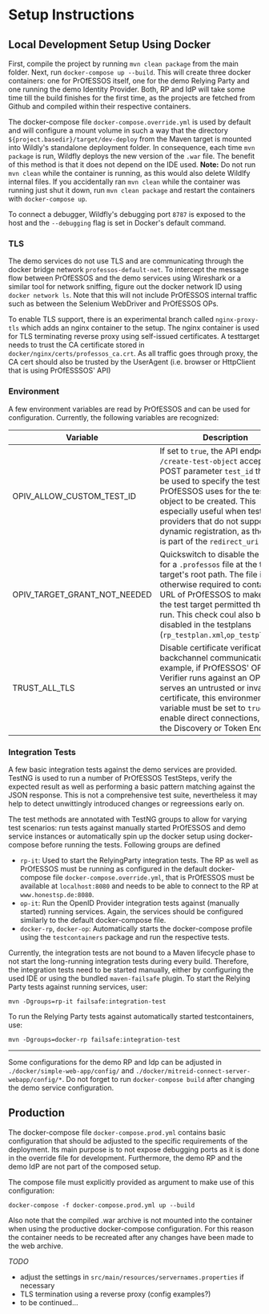 # Setup Instructions

## Local Development Setup Using Docker

First, compile the project by running `mvn clean package` from the main folder. Next, run `docker-compose up --build`. This will create three docker containers: one for PrOfESSOS itself, one for the demo Relying Party and one running the demo Identity Provider. Both, RP and IdP will take some time till the build finishes for the first time, as the projects are fetched from Github and compiled within their respective containers.

The docker-compose file `docker-compose.override.yml` is used by default and will configure a mount volume in such a way that the directory `${project.basedir}/target/dev-deploy` from the Maven target is mounted into Wildly's standalone deployment folder. In consequence, each time `mvn package` is run, Wildfly deploys the new version of the `.war` file. The benefit of this method is that it does not depend on the IDE used.
**Note:** Do not run `mvn clean` while the container is running, as this would also delete Wildlfy internal files. If you accidentally ran `mvn clean` while the container was running just shut it down, run `mvn clean package` and restart the containers with `docker-compose up`.

To connect a debugger, Wildfly's debugging port `8787` is exposed to the host and the `--debugging` flag is set in Docker's default command.

### TLS 
The demo services do not use TLS and are communicating through the docker bridge network `professos-default-net`. To intercept the message flow between PrOfESSOS and the demo services using Wireshark or a similar tool for network sniffing, figure out the docker network ID using `docker network ls`. Note that this will not include PrOfESSOS internal traffic such as between the Selenium WebDriver and PrOfESSOS OPs.

To enable TLS support, there is an experimental branch called `nginx-proxy-tls` which adds an nginx container to the setup. The nginx container is used for TLS terminating reverse proxy using self-issued certificates. A testtarget needs to trust the CA certificate stored in `docker/nginx/certs/professos_ca.crt`. As all traffic goes through proxy, the CA cert should also be trusted by the UserAgent (i.e. browser or HttpClient that is using PrOfESSSOS' API)

### Environment
A few environment variables are read by PrOfESSOS and can be used for configuration. Currently, the following variables are recognized:


| Variable  | Description  |
|---|---|
| OPIV_ALLOW_CUSTOM_TEST_ID  | If set to `true`, the API endpoint `/create-test-object` accepts a POST parameter `test_id` that can be used to specify the testId PrOfESSOS uses for the test object to be created. This especially useful when testing providers that do not support dynamic registration, as the testId is part of the `redirect_uri`  |   
| OPIV_TARGET_GRANT_NOT_NEEDED  | Quickswitch to disable the check for a `.professos` file at the test target's root path. The file is otherwise required to contain the URL of PrOfESSOS to make sure the test target permitted the test run. This check coul also be disabled in the testplans (`rp_testplan.xml`,`op_testplan.xml`) |
| TRUST_ALL_TLS | Disable certificate verification for backchannel communication. For example, if PrOfESSOS' OP-Verifier runs against an OP that serves an untrusted or invalid certificate, this environment variable must be set to `true` to enable direct connections, e.g., to the Discovery or Token Endpoint |

### Integration Tests

A few basic integration tests against the demo services are provided. TestNG is used to run a number of PrOfESSOS 
TestSteps, verify the expected result as well as performing a basic pattern matching against the JSON response. This is 
not a comprehensive test suite, nevertheless it may help to detect unwittingly introduced changes or regreessions early on.
 
The test methods are annotated with TestNG groups to allow for varying test scenarios: run tests against manually started 
 PrOfESSOS and demo service instances or automatically spin up the docker setup using docker-compose before running the tests.
 Following groups are defined
 
 * `rp-it`: Used to start the RelyingParty integration tests. The RP as well as PrOfESSOS must be
 running as configured in the default docker-compose file `docker-compose.override.yml`, that is PrOfESSOS must be 
 available at `localhost:8080` and needs to be able to connect to the RP at `www.honestsp.de:8080`.
 * `op-it`: Run the OpenID Provider integration tests against (manually started) running services. Again, the services should be
 configured similarly to the default docker-compose file.
 * `docker-rp`, `docker-op`: Automatically starts the docker-compose profile using the `testcontainers` package and run 
 the respective tests.

Currently, the integration tests are not bound to a Maven lifecycle phase to not start the long-running integration tests 
during every build. Therefore, the integration tests need to be started manually, either by
 configuring the used IDE or using the bundled `maven-failsafe` plugin. To start the Relying Party tests against running services, user:
```
mvn -Dgroups=rp-it failsafe:integration-test
```

To run the Relying Party tests against automatically started testcontainers, use:
```
mvn -Dgroups=docker-rp failsafe:integration-test
```


---

Some configurations for the demo RP and Idp can be adjusted in `./docker/simple-web-app/config/` and `./docker/mitreid-connect-server-webapp/config/*`. Do not forget to run `docker-compose build` after changing the demo service configuration.


## Production

The docker-compose file `docker-compose.prod.yml` contains basic configuration that should be adjusted to the specific requirements of the deployment. Its main purpose is to not expose debugging ports as it is done in the override file for development. Furthermore, the demo RP and the demo IdP are not part of the composed setup.

The compose file must explicitly provided as argument to make use of this configuration:
```
docker-compose -f docker-compose.prod.yml up --build
```
Also note that the compiled .war archive is not mounted into the container when using the productive docker-compose configuration. For this reason the container needs to be recreated after any changes have been made to the web archive.

*TODO*
- adjust the settings in `src/main/resources/servernames.properties` if necessary
- TLS termination using a reverse proxy (config examples?)
- to be continued...
